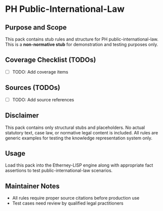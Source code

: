 # PH Public-International-Law

## Purpose and Scope

This pack contains stub rules and structure for PH public-international-law. This is a **non-normative stub** for demonstration and testing purposes only.

## Coverage Checklist (TODOs)

- [ ] TODO: Add coverage items

## Sources (TODOs)

- [ ] TODO: Add source references

## Disclaimer

This pack contains only structural stubs and placeholders. No actual statutory text, case law, or normative legal content is included. All rules are generic examples for testing the knowledge representation system only.

## Usage

Load this pack into the Etherney-LISP engine along with appropriate fact assertions to test public-international-law scenarios.

## Maintainer Notes

- All rules require proper source citations before production use
- Test cases need review by qualified legal practitioners

